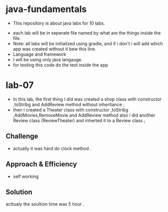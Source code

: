 # java-fundamentals
 * This repository is about java labs for 10 labs.
 - each lab will be in seperate file named by what are the things inside the file.
 - Note: all labs will be initialized using gradle, and if i don't i will add which app was created without it bew this line.
 - Language and framework
- I will be using only java langauge.
- for testing this code do the test inside the app

# lab-07
* In this lab, the first thing I did was created a shop class with constructor ,toStribg and AddReview method without inheritance ;
* then i  created a Theater  class with constructor ,toStribg ,AddMovies,RemoveMovie and AddReview method  also i did another Review class (ReviewTheater) and inherted it to a Review class ;


## Challenge
<!-- Description of the challenge -->
 * actually it was hard  do clock method  .

## Approach & Efficiency
<!-- What approach did you take? Why? What is the Big O space/time for this approach? -->
 * self working

## Solution
<!-- Embedded whiteboard image -->
acttualy the soultion time was 5 hour .
